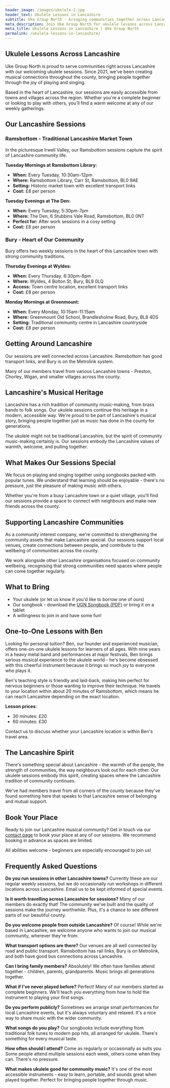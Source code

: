 ```yaml
---
header_image: /images/ukelele-1.jpg
header_text: Ukulele Lessons in Lancashire
subtitle: Uke Group North - bringing communities together across Lancashire
meta_description: Join Uke Group North for ukulele lessons across Lancashire. Community sessions in Ramsbottom, Bury and Greenmount. All ages welcome, instruments provided.
meta_title: Ukulele Lessons in Lancashire | Uke Group North
permalink: /ukulele-lessons-in-lancashire/
---
```


## Ukulele Lessons Across Lancashire

Uke Group North is proud to serve communities right across Lancashire with our welcoming ukulele sessions. Since 2021, we've been creating musical connections throughout the county, bringing people together through the joy of playing and singing.

Based in the heart of Lancashire, our sessions are easily accessible from towns and villages across the region. Whether you're a complete beginner or looking to play with others, you'll find a warm welcome at any of our weekly gatherings.

## Our Lancashire Sessions

### Ramsbottom - Traditional Lancashire Market Town

In the picturesque Irwell Valley, our Ramsbottom sessions capture the spirit of Lancashire community life.

**Tuesday Mornings at Ramsbottom Library:**
- **When:** Every Tuesday, 10:30am-12pm
- **Where:** Ramsbottom Library, Carr St, Ramsbottom, BL0 9AE
- **Setting:** Historic market town with excellent transport links
- **Cost:** £8 per person

**Tuesday Evenings at The Den:**
- **When:** Every Tuesday, 5:30pm-7pm
- **Where:** The Den, 6 Stubbins Vale Road, Ramsbottom, BL0 0NT
- **Perfect for:** After work sessions in a cosy setting
- **Cost:** £8 per person

### Bury - Heart of Our Community

Bury offers two weekly sessions in the heart of this Lancashire town with strong community traditions.

**Thursday Evenings at Wyldes:**
- **When:** Every Thursday, 6:30pm-8pm
- **Where:** Wyldes, 4 Bolton St, Bury, BL9 0LQ
- **Access:** Town centre location, excellent transport links
- **Cost:** £8 per person

**Monday Mornings at Greenmount:**
- **When:** Every Monday, 10:15am-11:15am
- **Where:** Greenmount Old School, Brandlesholme Road, Bury, BL8 4DS
- **Setting:** Traditional community centre in Lancashire countryside
- **Cost:** £8 per person

## Getting Around Lancashire

Our sessions are well connected across Lancashire. Ramsbottom has good transport links, and Bury is on the Metrolink system.

Many of our members travel from various Lancashire towns - Preston, Chorley, Wigan, and smaller villages across the county.

## Lancashire's Musical Heritage

Lancashire has a rich tradition of community music-making, from brass bands to folk songs. Our ukulele sessions continue this heritage in a modern, accessible way. We're proud to be part of Lancashire's musical story, bringing people together just as music has done in the county for generations.

The ukulele might not be traditional Lancashire, but the spirit of community music-making certainly is. Our sessions embody the Lancashire values of warmth, welcome, and pulling together.

## What Makes Our Sessions Special

We focus on playing and singing together using songbooks packed with popular tunes. We understand that learning should be enjoyable - there's no pressure, just the pleasure of making music with others.

Whether you're from a busy Lancashire town or a quiet village, you'll find our sessions provide a space to connect with neighbours and make new friends across the county.

## Supporting Lancashire Communities

As a community interest company, we're committed to strengthening the community assets that make Lancashire special. Our sessions support local venues, create connections between people, and contribute to the wellbeing of communities across the county.

We work alongside other Lancashire organisations focused on community wellbeing, recognising that strong communities need spaces where people can come together regularly.

## What to Bring

- Your ukulele (or let us know if you'd like to borrow one of ours)
- Our songbook - download the [UGN Songbook (PDF)](/assets/UGN_Songbook_1.1.pdf) or bring it on a tablet
- A willingness to join in and have some fun!

## One-to-One Lessons with Ben

Looking for personal tuition? Ben, our founder and experienced musician, offers one-on-one ukulele lessons for learners of all ages. With nine years in a heavy metal band and performances at major festivals, Ben brings serious musical experience to the ukulele world - he's become obsessed with this cheerful instrument because it brings so much joy to everyone who plays it.

Ben's teaching style is friendly and laid-back, making him perfect for nervous beginners or those wanting to improve their technique. He travels to your location within about 20 minutes of Ramsbottom, which means he can reach Lancashire depending on the exact location.

**Lesson prices:**
- 30 minutes: £20
- 60 minutes: £30

Contact us to discuss whether your Lancashire location is within Ben's travel area.

## The Lancashire Spirit

There's something special about Lancashire - the warmth of the people, the strength of communities, the way neighbours look out for each other. Our ukulele sessions embody this spirit, creating spaces where the Lancashire tradition of community continues.

We've had members travel from all corners of the county because they've found something here that speaks to that Lancashire sense of belonging and mutual support.

## Book Your Place

Ready to join our Lancashire musical community? Get in touch via our [contact page](/contact/) to book your place at any of our sessions. We recommend booking in advance as spaces are limited.

All abilities welcome - beginners are especially encouraged to join us!

## Frequently Asked Questions

**Do you run sessions in other Lancashire towns?**
Currently these are our regular weekly sessions, but we do occasionally run workshops in different locations across Lancashire. Email us to be kept informed of special events.

**Is it worth travelling across Lancashire for sessions?**
Many of our members do exactly that! The community we've built and the quality of sessions make the journey worthwhile. Plus, it's a chance to see different parts of our beautiful county.

**Do you welcome people from outside Lancashire?**
Of course! While we're based in Lancashire, we welcome anyone who wants to join our musical community, wherever they're from.

**What transport options are there?**
Our venues are all well connected by road and public transport. Ramsbottom has rail links, Bury is on Metrolink, and both have good bus connections across Lancashire.

**Can I bring family members?**
Absolutely! We often have families attend together - children, parents, grandparents. Music brings all generations together.

**What if I've never played before?**
Perfect! Many of our members started as complete beginners. We'll teach you everything from how to hold the instrument to playing your first songs.

**Do you perform publicly?**
Sometimes we arrange small performances for local Lancashire events, but it's always voluntary and relaxed. It's a nice way to share music with the wider community.

**What songs do you play?**
Our songbooks include everything from traditional folk tunes to modern pop hits, all arranged for ukulele. There's something for every musical taste.

**How often should I attend?**
Come as regularly or occasionally as suits you. Some people attend multiple sessions each week, others come when they can. There's no pressure.

**What makes ukulele good for community music?**
It's one of the most accessible instruments - easy to learn, portable, and sounds great when played together. Perfect for bringing people together through music.